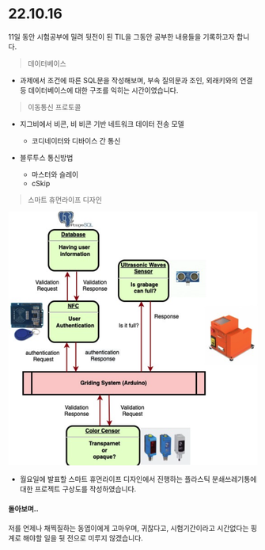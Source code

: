 # 22.10.16

11일 동안 시험공부에 밀려 뒷전이 된 TIL을 그동안 공부한 내용들을 기록하고자 합니다.

> 데이터베이스&#x20;

* 과제에서 조건에 따른 SQL문을 작성해보며, 부속 질의문과 조인, 외래키와의 연결 등 데이터베이스에 대한 구조를 익히는 시간이였습니다.

> 이동통신 프로토콜

* 지그비에서 비콘, 비 비콘 기반 네트워크 데이터 전송 모델
  * 코디네이터와 디바이스 간 통신
*   블루투스 통신방법

    * 마스터와 슬레이
    * cSkip



> 스마트 휴먼라이프 디자인

![](../.gitbook/assets/image.png)

* 월요일에 발표할 스마트 휴먼라이프 디자인에서 진행하는 플라스틱 분쇄쓰레기통에 대한 프로젝트 구상도를 작성하였습니다.

#### 돌아보며..

저를 언제나 채찍질하는 동엽이에게 고마우며, 귀찮다고, 시험기간이라고 시간없다는 핑계로 해야할 일을 뒷 전으로 미루지 않겠습니다.
